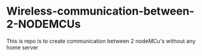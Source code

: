 # Wireless-communication-between-2-NODEMCUs
This is repo is to create communication between 2 nodeMCu's without any home server 
